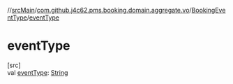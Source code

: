 //[srcMain](../../../index.md)/[com.github.j4c62.pms.booking.domain.aggregate.vo](../index.md)/[BookingEventType](index.md)/[eventType](event-type.md)

# eventType

[src]\
val [eventType](event-type.md): [String](https://docs.oracle.com/javase/8/docs/api/java/lang/String.html)